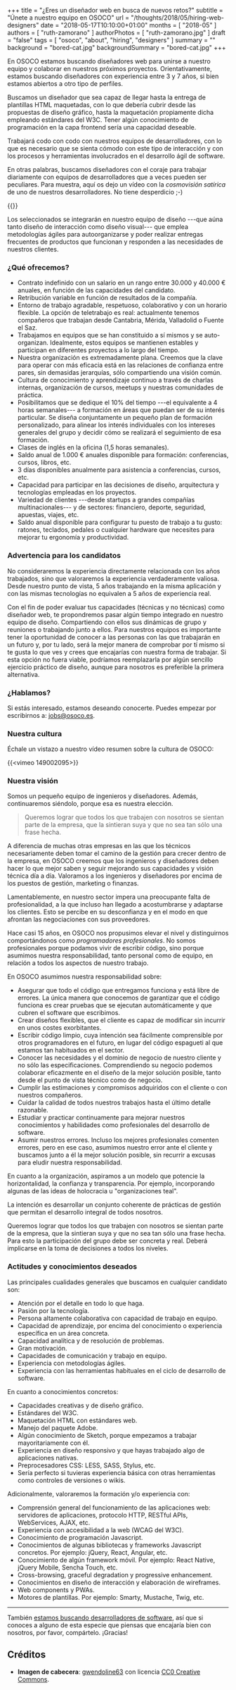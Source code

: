 +++
title = "¿Eres un diseñador web en busca de nuevos retos?"
subtitle = "Únete a nuestro equipo en OSOCO"
url = "/thoughts/2018/05/hiring-web-designers"
date = "2018-05-17T10:10:00+01:00"
months = [ "2018-05" ]
authors = [ "ruth-zamorano" ]
authorPhotos = [ "ruth-zamorano.jpg" ]
draft = "false"
tags = [ "osoco", "about", "hiring", "designers" ]
summary = ""
background = "bored-cat.jpg"
backgroundSummary = "bored-cat.jpg"
+++

En OSOCO estamos buscando diseñadores web para unirse a nuestro equipo y colaborar en nuestros próximos proyectos. Orientativamente, estamos buscando diseñadores con experiencia entre 3 y 7 años, si bien estamos abiertos a otro tipo de perfiles.

Buscamos un diseñador que sea capaz de llegar hasta la entrega de plantillas HTML maquetadas, con lo que debería cubrir desde las propuestas de diseño gráfico, hasta la maquetación propiamente dicha empleando estándares del W3C. Tener algún conocimiento de programación en la capa frontend sería una capacidad deseable.

Trabajará codo con codo con nuestros equipos de desarrolladores, con lo que es necesario que se sienta cómodo con este tipo de interacción y con los procesos y herramientas involucrados en el desarrollo ágil de software.

En otras palabras, buscamos diseñadores con el coraje para trabajar diariamente con equipos de desarrolladores que a veces pueden ser peculiares. Para
muestra, aquí os dejo un vídeo con la *cosmovisión satírica* de uno de nuestros desarrolladores. No tiene desperdicio ;-)

{{<youtube LD-Y40Qm83M>}}


Los seleccionados se integrarán en nuestro equipo de diseño ---que aúna tanto diseño de interacción como diseño visual--- que emplea metodologías ágiles para autoorganizarse y poder realizar entregas frecuentes de productos que funcionan y responden a las necesidades de nuestros clientes.

### ¿Qué ofrecemos?

- Contrato indefinido con un salario en un rango entre 30.000 y 40.000 € anuales, en función de las capacidades del candidato.
- Retribución variable en función de resultados de la compañía.
- Entorno de trabajo agradable, respetuoso, colaborativo y con un horario flexible. La opción de teletrabajo es real: actualmente tenemos compañeros que trabajan desde Cantabria, Mérida, Valladolid o Fuente el Saz.
- Trabajamos en equipos que se han constituido a sí mismos y se auto-organizan. Idealmente, estos equipos se mantienen estables y participan en diferentes proyectos a lo largo del tiempo.
- Nuestra organización es extremadamente plana. Creemos que la clave para operar con más eficacia está en las relaciones de confianza entre pares, sin demasidas jerarquías, sólo compartiendo una visión común.
- Cultura de conocimiento y aprendizaje continuo a través de charlas internas, organización de cursos, meetups y nuestras comunidades de práctica.
- Posibilitamos que se dedique el 10% del tiempo ---el equivalente a 4 horas semanales--- a formación en áreas que puedan ser de su interés particular. Se diseña conjuntamente un pequeño plan de formación personalizado, para alinear los interés individuales con los intereses generales del grupo y decidir cómo se realizará el seguimiento de esa formación.
- Clases de inglés en la oficina (1,5 horas semanales).
- Saldo anual de 1.000 € anuales disponible para formación: conferencias, cursos, libros, etc.
- 3 días disponibles anualmente para asistencia a conferencias, cursos, etc.
- Capacidad para participar en las decisiones de diseño, arquitectura y tecnologías empleadas en los proyectos.
- Variedad de clientes ---desde startups a grandes compañías multinacionales--- y de sectores: financiero, deporte, seguridad, apuestas, viajes, etc.
- Saldo anual disponible para configurar tu puesto de trabajo a tu gusto: ratones, teclados, pedales o cualquier hardware que necesites para mejorar tu ergonomía y productividad.

### Advertencia para los candidatos

No consideraremos la experiencia directamente relacionada con los años trabajados, sino que valoraremos la experiencia verdaderamente valiosa. Desde nuestro punto de vista, 5 años trabajando en la misma aplicación y con las mismas tecnologías no equivalen a 5 años de experiencia real.

Con el fin de poder evaluar tus capacidades (técnicas y no técnicas) como diseñador web, te propondremos pasar algún tiempo integrado en nuestro equipo de diseño. Compartiendo con ellos sus dinámicas de grupo y reuniones o trabajando junto a ellos. Para nuestros equipos es importante tener la oportunidad de conocer a las personas con las que trabajarán en un futuro y, por tu lado, será la mejor manera de comprobar por tí mismo si te gusta lo que ves y crees que encajarías con nuestra forma de trabajar. Si esta opción no fuera viable, podríamos reemplazarla por algún sencillo ejercicio práctico de diseño, aunque para nosotros es preferible la primera alternativa.

### ¿Hablamos?

Si estás interesado, estamos deseando conocerte. Puedes empezar por escribirnos a: [jobs@osoco.es](mailto:jobs@osoco.es).

### Nuestra cultura

Échale un vistazo a nuestro vídeo resumen sobre la cultura de OSOCO: 

{{<vimeo 149002095>}}


### Nuestra visión

Somos un pequeño equipo de ingenieros y diseñadores. Además, continuaremos siéndolo, porque esa es nuestra elección.

<blockquote>Queremos lograr que todos los que trabajen con nosotros se sientan parte de la empresa, que la sintieran suya y que no sea tan sólo una frase hecha.</blockquote>

A diferencia de muchas otras empresas en las que los técnicos necesariamente deben tomar el camino de la gestión 
para crecer dentro de la empresa, en OSOCO creemos que los ingenieros y diseñadores deben hacer lo que mejor saben y seguir mejorando 
sus capacidades y visión técnica día a día. Valoramos a los ingenieros y diseñadores por encima de los puestos de gestión, marketing o 
finanzas.

Lamentablemente, en nuestro sector impera una preocupante falta de profesionalidad, a la que incluso han llegado a 
acostumbrarse y adaptarse los clientes. Esto se percibe en su desconfianza y en el modo en que afrontan las negociaciones 
con sus proveedores.

Hace casi 15 años, en OSOCO nos propusimos elevar el nivel y distinguirnos comportándonos como *programadores 
profesionales*. No somos profesionales porque podamos vivir de escribir código, sino porque asumimos nuestra 
responsabilidad, tanto personal como de equipo, en relación a todos los aspectos de nuestro trabajo.

En OSOCO asumimos nuestra responsabilidad sobre:

- Asegurar que todo el código que entregamos funciona y está libre de errores. La única manera que conocemos de garantizar que el código funciona es crear pruebas que se ejecutan automáticamente y que cubren el software que escribimos.
- Crear diseños flexibles, que el cliente es capaz de modificar sin incurrir en unos costes exorbitantes.
- Escribir código limpio, cuya intención sea fácilmente comprensible por otros programadores en el futuro, en lugar del código espagueti al que estamos tan habituados en el sector.
- Conocer las necesidades y el dominio de negocio de nuestro cliente y no sólo las especificaciones. Comprendiendo su negocio podemos colaborar eficazmente en el diseño de la mejor solución posible, tanto desde el punto de vista técnico como de negocio.
- Cumplir las estimaciones y compromisos adquiridos con el cliente o con nuestros compañeros.
- Cuidar la calidad de todos nuestros trabajos hasta el último detalle razonable.
- Estudiar y practicar continuamente para mejorar nuestros conocimientos y habilidades como profesionales del desarrollo de software.
- Asumir nuestros errores. Incluso los mejores profesionales comenten errores, pero en ese caso, asumimos nuestro error ante el cliente y buscamos junto a él la mejor solución posible, sin recurrir a excusas para eludir nuestra responsabilidad.

En cuanto a la organización, aspiramos a un modelo que potencie la horizontalidad, la confianza y transparencia. Por ejemplo, incorporando algunas de las ideas de holocracia u "organizaciones teal".

La intención es desarrollar un conjunto coherente de prácticas de gestión que permitan el desarrollo integral de todos nosotros.

Queremos lograr que todos los que trabajen con nosotros se sientan parte de la empresa, que la sintieran suya y que no sea tan sólo una frase hecha. Para esto la participación del grupo debe ser concreta y real. Deberá implicarse en la toma de decisiones a todos los niveles.

### Actitudes y conocimientos deseados

Las principales cualidades generales que buscamos en cualquier candidato son:

- Atención por el detalle en todo lo que haga.
- Pasión por la tecnología.
- Persona altamente colaborativa con capacidad de trabajo en equipo.
- Capacidad de aprendizaje, por encima del conocimiento o experiencia específica en un área concreta.
- Capacidad analítica y de resolución de problemas.
- Gran motivación. 
- Capacidades de comunicación y trabajo en equipo.
- Experiencia con metodologías ágiles.
- Experiencia con las herramientas habituales en el ciclo de desarrollo de software.

En cuanto a conocimientos concretos:

- Capacidades creativas y de diseño gráfico.
- Estándares del W3C.
- Maquetación HTML con estándares web.        
- Manejo del paquete Adobe.
- Algún conocimiento de Sketch, porque empezamos a trabajar mayoritariamente con él.
- Experiencia en diseño responsivo y que hayas trabajado algo de aplicaciones nativas.
- Preprocesadores CSS: LESS, SASS, Stylus, etc.    
- Sería perfecto si tuvieras experiencia básica con otras herramientas como controles de versiones o wikis.

Adicionalmente, valoraremos la formación y/o experiencia con:

- Comprensión general del funcionamiento de las aplicaciones web: servidores de aplicaciones, protocolo HTTP, RESTful APIs, WebServices, AJAX, etc.
- Experiencia con accesibilidad a la web (WCAG del W3C).
- Conocimiento de programación Javascript.
- Conocimientos de algunas bibliotecas y frameworks Javascript concretos. Por ejemplo: jQuery, React, Angular, etc.
- Conocimiento de algún framework móvil. Por ejemplo: React Native, jQuery Mobile, Sencha Touch, etc.
- Cross-browsing, graceful degradation y progressive enhancement.
- Conocimientos en diseño de interacción y elaboración de wireframes.
- Web components y PWAs.    
- Motores de plantillas. Por ejemplo: Smarty, Mustache, Twig, etc.


<hr class="section-divider"/>

También [estamos buscando desarrolladores de software](/thoughts/2018/05/hiring-sw-developers/), así que si conoces a alguno de esta especie que piensas que encajaría bien con nosotros, por favor, compártelo. ¡Gracias!

## Créditos

- **Imagen de cabecera**: <a href="https://pixabay.com/en/cat-domestic-cat-nose-cat-s-eyes-323035/" target="_blank">gwendoline63</a> con licencia <a href="https://creativecommons.org/publicdomain/zero/1.0/deed.en">CC0 Creative Commons</a>.

